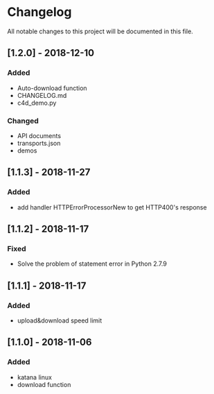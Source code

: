 # Changelog
All notable changes to this project will be documented in this file.


## [1.2.0] - 2018-12-10
### Added
- Auto-download function
- CHANGELOG.md
- c4d_demo.py

### Changed
- API documents
- transports.json
- demos


## [1.1.3] - 2018-11-27
### Added
- add handler HTTPErrorProcessorNew to get HTTP400's response


## [1.1.2] - 2018-11-17
### Fixed
- Solve the problem of statement error in Python 2.7.9


## [1.1.1] - 2018-11-17
### Added
- upload&download speed limit


## [1.1.0] - 2018-11-06
### Added
- katana linux
- download function
